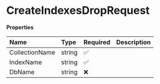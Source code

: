 # CreateIndexesDropRequest

**Properties**

| Name           | Type   | Required | Description |
| :------------- | :----- | :------- | :---------- |
| CollectionName | string | ✅       |             |
| IndexName      | string | ✅       |             |
| DbName         | string | ❌       |             |

<!-- This file was generated by liblab | https://liblab.com/ -->
